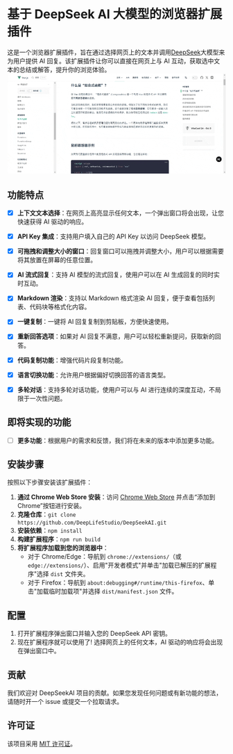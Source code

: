 # 基于 DeepSeek AI 大模型的浏览器扩展插件

这是一个浏览器扩展插件，旨在通过选择网页上的文本并调用[DeepSeek](https://deepseek.com)大模型来为用户提供 AI 回复。该扩展插件让你可以直接在网页上与 AI 互动，获取选中文本的总结或解答，提升你的浏览体验。
![alt text](chrome-capture-2024-9-10.gif)
## 功能特点

- [x] **上下文文本选择**：在网页上高亮显示任何文本，一个弹出窗口将会出现，让您快速获得 AI 驱动的响应。
- [x] **API Key 集成**：支持用户填入自己的 API Key 以访问 DeepSeek 模型。
- [x] **可拖拽和调整大小的窗口**：回复窗口可以拖拽并调整大小，用户可以根据需要将其放置在屏幕的任意位置。
- [x] **AI 流式回复**：支持 AI 模型的流式回复，使用户可以在 AI 生成回复的同时实时互动。
- [x] **Markdown 渲染**：支持以 Markdown 格式渲染 AI 回复，便于查看包括列表、代码块等格式化内容。
- [x] **一键复制**：一键将 AI 回复复制到剪贴板，方便快速使用。
- [x] **重新回答选项**：如果对 AI 回复不满意，用户可以轻松重新提问，获取新的回答。
- [x] **代码复制功能**：增强代码片段复制功能。
- [x] **语言切换功能**：允许用户根据偏好切换回答的语言类型。
- [x] **多轮对话**：支持多轮对话功能，使用户可以与 AI 进行连续的深度互动，不局限于一次性问题。



## 即将实现的功能

- [ ] **更多功能**：根据用户的需求和反馈，我们将在未来的版本中添加更多功能。

## 安装步骤

按照以下步骤安装该扩展插件：

1. **通过 Chrome Web Store 安装**：访问 [Chrome Web Store](https://chromewebstore.google.com/detail/bjjobdlpgglckcmhgmmecijpfobmcpap) 并点击“添加到 Chrome”按钮进行安装。
2. **克隆仓库**：`git clone https://github.com/DeepLifeStudio/DeepSeekAI.git`
3. **安装依赖**：`npm install`
4. **构建扩展程序**：`npm run build`
5. **将扩展程序加载到您的浏览器中**：
   - 对于 Chrome/Edge：导航到 `chrome://extensions/`（或 `edge://extensions/`）、启用"开发者模式"并单击"加载已解压的扩展程序"选择 `dist` 文件夹。
   - 对于 Firefox：导航到 `about:debugging#/runtime/this-firefox`、单击"加载临时加载项"并选择 `dist/manifest.json` 文件。

## 配置

1. 打开扩展程序弹出窗口并输入您的 DeepSeek API 密钥。
2. 现在扩展程序就可以使用了! 选择网页上的任何文本，AI 驱动的响应将会出现在弹出窗口中。

## 贡献

我们欢迎对 DeepSeekAI 项目的贡献。如果您发现任何问题或有新功能的想法，请随时开一个 issue 或提交一个拉取请求。

## 许可证

该项目采用 [MIT 许可证](LICENSE)。
